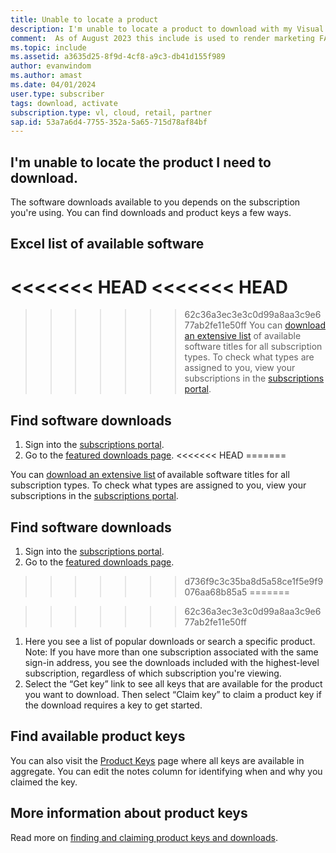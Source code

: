 ```yaml
---
title: Unable to locate a product
description: I'm unable to locate a product to download with my Visual Studio subscription.
comment:  As of August 2023 this include is used to render marketing FAQ content for VS Subscriptions in the following portals - VSCom, Manage, and My portals. It was not used for learn.microsoft.com content at that time. SMEs are Evan Windom and Larissa Crawford of Red Door Collaborative and Sharvari Dighe.
ms.topic: include
ms.assetid: a3635d25-8f9d-4cf8-a9c3-db41d155f989
author: evanwindom
ms.author: amast
ms.date: 04/01/2024
user.type: subscriber
tags: download, activate
subscription.type: vl, cloud, retail, partner
sap.id: 53a7a6d4-7755-352a-5a65-715d78af84bf
---
```


## I'm unable to locate the product I need to download.

The software downloads available to you depends on the subscription you're using. You can find downloads and product keys a few ways. 

## Excel list of available software 
<<<<<<< HEAD
<<<<<<< HEAD
=======

>>>>>>> 62c36a3ec3e3c0d99a8aa3c9e677ab2fe11e50ff
You can [download an extensive list](https://download.microsoft.com/download/1/5/4/15454442-CF17-47B9-A65D-DF84EF88511B/Visual_Studio_by_Subscription_Level.xlsx) of available software titles for all subscription types. To check what types are assigned to you, view your subscriptions in the [subscriptions portal](https://my.visualstudio.com/benefits). 

## Find software downloads 
1. Sign into the [subscriptions portal](https://my.visualstudio.com/benefits). 
1. Go to the [featured downloads page](https://my.visualstudio.com/downloads/featured). 
<<<<<<< HEAD
=======

You can [download an extensive list](https://download.microsoft.com/download/1/5/4/15454442-CF17-47B9-A65D-DF84EF88511B/Visual_Studio_by_Subscription_Level.xlsx) of available software titles for all subscription types. To check what types are assigned to you, view your subscriptions in the [subscriptions portal](https://my.visualstudio.com/benefits). 

## Find software downloads 
1. Sign into the [subscriptions portal](https://my.visualstudio.com/benefits). 
1. Go to the [featured downloads page](https://my.visualstudio.com/downloads/featured).  
>>>>>>> d736f9c3c35ba8d5a58ce1f5e9f9076aa68b85a5
=======

>>>>>>> 62c36a3ec3e3c0d99a8aa3c9e677ab2fe11e50ff
1. Here you see a list of popular downloads or search a specific product. Note: If you have more than one subscription associated with the same sign-in address, you  see the downloads included with the highest-level subscription, regardless of which subscription you're viewing.
1. Select the “Get key” link to see all keys that are available for the product you want to download. Then select “Claim key” to claim a product key if the download requires a key to get started. 

## Find available product keys
You can also visit the [Product Keys](https://my.visualstudio.com/productkeys) page where all keys are available in aggregate. You can edit the notes column for identifying when and why you claimed the key. 

## More information about product keys
Read more on [finding and claiming product keys and downloads](https://learn.microsoft.com/visualstudio/subscriptions/find-keys). 
